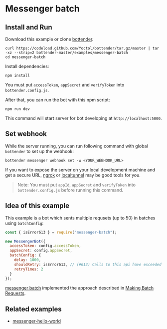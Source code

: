 # Messenger batch

## Install and Run

Download this example or clone [bottender](https://github.com/Yoctol/bottender).

```
curl https://codeload.github.com/Yoctol/bottender/tar.gz/master | tar -xz --strip=2 bottender-master/examples/messenger-batch
cd messenger-batch
```

Install dependencies:

```
npm install
```

You must put `accessToken`, `appSecret` and `verifyToken` into `bottender.config.js`.

After that, you can run the bot with this npm script:

```
npm run dev
```

This command will start server for bot developing at `http://localhost:5000`.

## Set webhook

While the server running, you can run following command with global `bottender` to set up the webhook:

```
bottender messenger webhook set -w <YOUR_WEBHOOK_URL>
```

If you want to expose the server on your local development machine and get a secure URL, [ngrok](https://ngrok.com/) or [localtunnel](https://localtunnel.github.io/www/) may be good tools for you.

> Note: You must put `appId`, `appSecret` and `verifyToken` into `bottender.config.js` before running this command.

## Idea of this example

This example is a bot which sents multiple requsets (up to 50) in batches using `batchConfig`:

```js
const { isError613 } = require("messenger-batch");

new MessengerBot({
  accessToken: config.accessToken,
  appSecret: config.appSecret,
  batchConfig: {
    delay: 1000,
    shouldRetry: isError613, // (#613) Calls to this api have exceeded the rate limit.
    retryTimes: 2
  }
});
```

[messenger batch](https://github.com/Yoctol/messenger-batch) implemented the approach described in [Making Batch Requests](https://developers.facebook.com/docs/graph-api/making-multiple-requests/).

## Related examples

- [messenger-hello-world](../messenger-hello-world)
